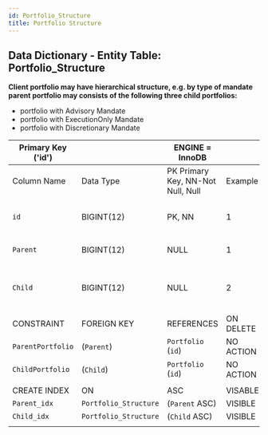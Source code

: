 ```yaml
---
id: Portfolio_Structure
title: Portfolio Structure
---
```


## Data Dictionary - Entity Table: Portfolio_Structure

**Client portfolio may have hierarchical structure, e.g. by type of mandate parent portfolio may consists of the following three child portfolios:**
- portfolio with Advisory Mandate
- portfolio with ExecutionOnly Mandate
- portfolio with Discretionary Mandate			

| Primary Key ('id')||ENGINE = InnoDB|||
|---|---|---|---|---|
|Column Name|Data Type|PK Primary Key, NN-Not Null, Null|Example|Comments|
||
|`id`|BIGINT(12)|PK, NN|1|PrimaryKey-ID,(auto creates)|
|`Parent`|BIGINT(12)|NULL|1|Top of hierarchy (parent)|
|`Child`|BIGINT(12)|NULL|2|Under parent hierarchy (child)|
||
|CONSTRAINT|FOREIGN KEY|REFERENCES|ON DELETE|ON UPDATE|
|`ParentPortfolio`|(`Parent`)|`Portfolio` (`id`)| NO ACTION|NO ACTION|
|`ChildPortfolio`|(`Child`)|`Portfolio` (`id`)| NO ACTION|NO ACTION|
||
|CREATE INDEX|ON|ASC|VISABLE||
|`Parent_idx`|`Portfolio_Structure`|(`Parent` ASC)| VISIBLE||
|`Child_idx`|`Portfolio_Structure`|(`Child` ASC)  | VISIBLE||
||
